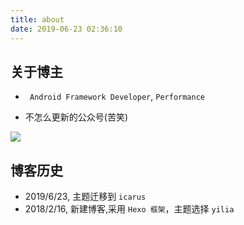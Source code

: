```yaml
---
title: about
date: 2019-06-23 02:36:10
---
```




## 关于博主

* ` Android Framework Developer`, `Performance`

* 不怎么更新的公众号(苦笑)

![](https://coding.net/u/cloudy-liu/p/BlogPicBed/git/raw/master/wechat_qrcode.jpg)



## 博客历史

* 2019/6/23, 主题迁移到 `icarus`
* 2018/2/16, 新建博客,采用  `Hexo 框架`，主题选择 `yilia`